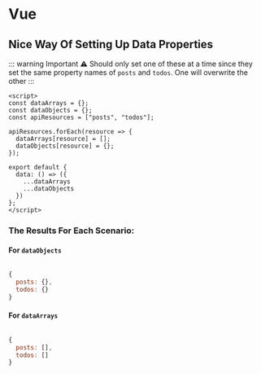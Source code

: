 # Vue

## Nice Way Of Setting Up Data Properties

::: warning Important
:warning: Should only set one of these at a time since they set the same property names of `posts` and `todos`. One will overwrite the other
:::

```vue
<script>
const dataArrays = {};
const dataObjects = {};
const apiResources = ["posts", "todos"];

apiResources.forEach(resource => {
  dataArrays[resource] = [];
  dataObjects[resource] = {};
});

export default {
  data: () => ({
    ...dataArrays
    ...dataObjects
  })
};
</script>
```

### The Results For Each Scenario:

#### For `dataObjects`

```js

{
  posts: {},
  todos: {}
}
```

#### For `dataArrays`

```js

{
  posts: [],
  todos: []
}
```
